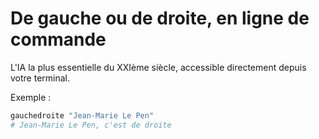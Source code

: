 De gauche ou de droite, en ligne de commande
============================================

L'IA la plus essentielle du XXIème siècle, 
accessible directement depuis votre terminal.

Exemple :

```bash
gauchedroite "Jean-Marie Le Pen"
# Jean-Marie Le Pen, c'est de droite
```
